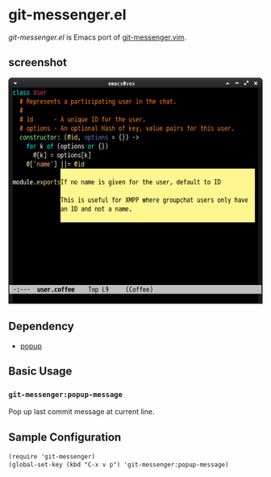 # git-messenger.el
*git-messenger.el* is Emacs port of [git-messenger.vim](https://github.com/rhysd/git-messenger.vim).


## screenshot

![git-messenger.el](image/git-messenger.png)


## Dependency

* [popup](https://github.com/auto-complete/popup-el)


## Basic Usage

### `git-messenger:popup-message`

Pop up last commit message at current line.


## Sample Configuration

```elisp
(require 'git-messenger)
(global-set-key (kbd "C-x v p") 'git-messenger:popup-message)
```
